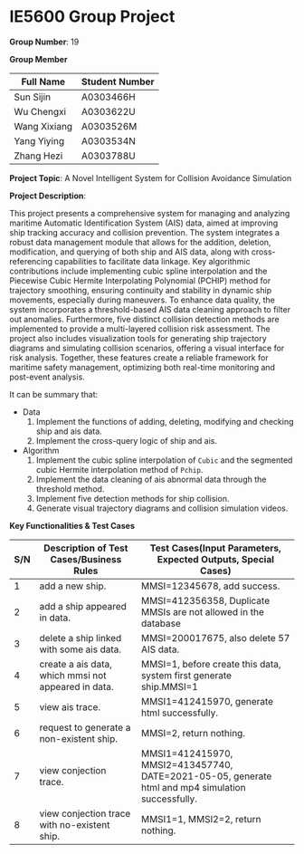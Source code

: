 # IE5600 Group Project

**Group Number**: 19

**Group Member**

| Full Name    | Student Number |
|--------------|----------------|
| Sun Sijin    | A0303466H      |
| Wu Chengxi   | A0303622U      |
| Wang Xixiang | A0303526M      |
| Yang Yiying  | A0303534N      |
| Zhang Hezi   | A0303788U      |

**Project Topic**: A Novel Intelligent System for Collision Avoidance Simulation

**Project Description**:

This project presents a comprehensive system for managing and analyzing maritime Automatic Identification System (AIS)
data, aimed at improving ship tracking accuracy and collision prevention. The system integrates a robust data management
module that allows for the addition, deletion, modification, and querying of both ship and AIS data, along with
cross-referencing capabilities to facilitate data linkage. Key algorithmic contributions include implementing cubic
spline interpolation and the Piecewise Cubic Hermite Interpolating Polynomial (PCHIP) method for trajectory smoothing,
ensuring continuity and stability in dynamic ship movements, especially during maneuvers. To enhance data quality, the
system incorporates a threshold-based AIS data cleaning approach to filter out anomalies. Furthermore, five distinct
collision detection methods are implemented to provide a multi-layered collision risk assessment. The project also
includes visualization tools for generating ship trajectory diagrams and simulating collision scenarios, offering a
visual interface for risk analysis. Together, these features create a reliable framework for maritime safety management,
optimizing both real-time monitoring and post-event analysis.

It can be summary that:
* Data
    1. Implement the functions of adding, deleting, modifying and checking ship and ais data.
    2. Implement the cross-query logic of ship and ais.
* Algorithm
    1. Implement the cubic spline interpolation of `Cubic` and the segmented cubic Hermite interpolation method of
       `Pchip`.
    2. Implement the data cleaning of ais abnormal data through the threshold method.
    3. Implement five detection methods for ship collision.
    4. Generate visual trajectory diagrams and collision simulation videos.

**Key Functionalities & Test Cases**

| S/N | Description of Test Cases/Business Rules            | Test Cases(Input Parameters, Expected Outputs, Special Cases)                                     |
|-----|-----------------------------------------------------|---------------------------------------------------------------------------------------------------|
| 1   | add a new ship.                                     | MMSI=12345678, add success.                                                                       |
| 2   | add a ship appeared in data.                        | MMSI=412356358, Duplicate MMSIs are not allowed in the database                                   |
| 3   | delete a ship linked with some ais data.            | MMSI=200017675, also delete 57 AIS data.                                                          |
| 4   | create a ais data, which mmsi not appeared in data. | MMSI=1, before create this data, system first generate ship.MMSI=1                                |
| 5   | view ais trace.                                     | MMSI1=412415970, generate html successfully.                                                      |
| 6   | request to generate a non-existent ship.            | MMSI=2, return nothing.                                                                           |
| 7   | view conjection trace.                              | MMSI1=412415970, MMSI2=413457740, DATE=2021-05-05, generate html and mp4 simulation successfully. |
| 8   | view conjection trace with no-existent ship.        | MMSI1=1, MMSI2=2, return nothing.                                                                 |